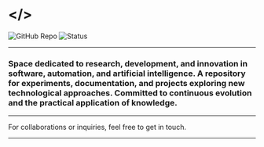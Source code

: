 # </>

![GitHub Repo](https://img.shields.io/badge/Repository-Active-brightgreen) ![Status](https://img.shields.io/badge/Status-In%20Development-blue)
_ _ _

### Space dedicated to research, development, and innovation in software, automation, and artificial intelligence. A repository for experiments, documentation, and projects exploring new technological approaches. Committed to continuous evolution and the practical application of knowledge.

_ _ _

For collaborations or inquiries, feel free to get in touch.

_ _ _
